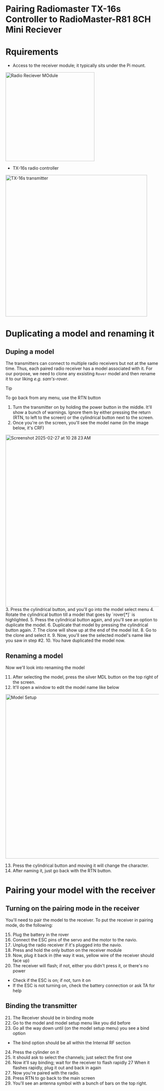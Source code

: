 # Pairing Radiomaster TX-16s Controller to RadioMaster-R81 8CH Mini Reciever

# Rquirements
- Access to the receiver module; it typically sits under the Pi mount.

<img width="292" alt="Radio Reciever MOdule" src="https://github.com/user-attachments/assets/746adfcb-8734-4bef-83cb-a328220c225f" />
 
- TX-16s radio controller

<img width="465" alt="TX-16s transmitter" src="https://github.com/user-attachments/assets/660b5be1-4e03-4402-b4e4-7e0eb6ecd0f6" />


# Duplicating a model and renaming it

## Duping a model
The transmitters can connect to multiple radio receivers but not at the same time.
Thus, each paired radio receiver has a model associated with it.
For our porpose, we need to clone any exsisting `Rover` model and then 
rename it to our liking *e.g. sam's-rover*.

> [!TIP]
> To go back from any menu, use the RTN button

1. Turn the transmitter on by holding the power button in the middle. It'll show a bunch of warnings. Ignore them by either pressing the return (RTN, to left to the screen) or the cylindrical button next to the screen.
2. Once you're on the screen, you'll see the model name (in the image below, it's CRF)
<img width="565" alt="Screenshot 2025-02-27 at 10 28 23 AM" src="https://github.com/user-attachments/assets/3f9ae4f8-4379-4444-a4ab-21514ce7f097" />
3. Press the cylindrical button, and you'll go into the model select menu
4. Rotate the cylindrical button till a model that goes by `rover[*]` is highlighted.
5. Press the cylindrical button again, and you'll see an option to duplicate the model.
6. Duplicate that model by pressing the cylindrical button again.
7. The clone will show up at the end of the model list.
8. Go to the clone and select it.
9. Now, you'll see the selected model's name like you saw in step #2.
10. You have duplicated the model now.


## Renaming a model
Now we'll look into renaming the model

11. After selecting the model, press the silver MDL button on the top right of the screen.
12. It'll open a window to edit the model name like below
  <img width="540" alt="Model Setup" src="https://github.com/user-attachments/assets/d98e750e-d22e-4a6b-b9cc-b7a01290002b" />

13. Press the cylindrical button and moving it will change the character.
14. After naming it, just go back with the RTN button.


# Pairing your model with the receiver

## Turning on the pairing mode in the receiver
You'll need to pair the model to the receiver. To put the receiver in pairing mode, do the following:

15. Plug the battery in the rover
16. Connect the ESC pins of the servo and the motor to the navio.
17. Unplug the radio receiver if it's plugged into the navio.
18. Press and hold the only button on the receiver module
19. Now, plug it back in (the way it was, yellow wire of the receiver should face up)
20. The receiver will flash; if not, either you didn't press it, or there's no power
  - Check if the ESC is on; if not, turn it on
  - If the ESC is not turning on, check the battery connection or ask TA for help
 
## Binding the transmitter

21. The Receiver should be in binding mode
22. Go to the model and model setup menu like you did before
23. Go all the way down until (on the model setup menu) you see a bind option
  - The bind option should be all within the Internal RF section
24. Press the cylinder on it
25. It should ask to select the channels; just select the first one
26. Now it'll say binding; wait for the receiver to flash rapidly
27 When it flashes rapidly, plug it out and back in again
28. Now you're paired with the radio.
29. Press RTN to go back to the main screen
30. You'll see an antenna symbol with a bunch of bars on the top right.






